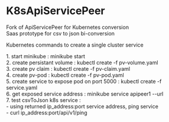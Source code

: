 # K8sApiServicePeer
Fork of ApiServicePeer for Kubernetes conversion
<br>
Saas prototype for csv to json bi-conversion
<p>
Kubernetes commands to create a single cluster service
<p>
1. start minikube : minikube start
<br>
2. create persistant volume : kubectl create -f pv-volume.yaml
<br>
3. create pv claim : kubectl create -f pv-claim.yaml
<br>
4. create pv-pod : kubectl create -f pv-pod.yaml
<br>
5. create service to expose pod on port 5000 : kubectl create -f service.yaml
<br>
6. get exposed service address : minikube service apipeer1 --url
<br>
7. test csvToJson k8s service : 
<br>
  - using returned ip_address:port service address, ping service
<br>
  - curl ip_address:port/api/v1/ping
    

